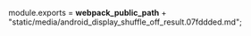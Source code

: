 module.exports = __webpack_public_path__ + "static/media/android_display_shuffle_off_result.07fddded.md";
